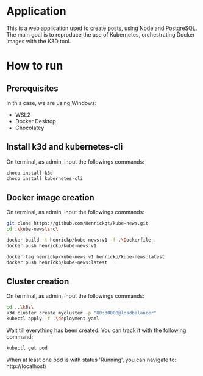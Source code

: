 # Application

This is a web application used to create posts, using Node and PostgreSQL. The main goal is to reproduce the use of Kubernetes, orchestrating Docker images with the K3D tool.

# How to run

## Prerequisites

In this case, we are using Windows:

- WSL2
- Docker Desktop
- Chocolatey

## Install k3d and kubernetes-cli

On terminal, as admin, input the followings commands:

```bash
choco install k3d
choco install kubernetes-cli
```

## Docker image creation

On terminal, as admin, input the followings commands:

```bash
git clone https://github.com/Henrickqt/kube-news.git
cd .\kube-news\src\

docker build -t henrickp/kube-news:v1 -f .\Dockerfile .
docker push henrickp/kube-news:v1

docker tag henrickp/kube-news:v1 henrickp/kube-news:latest
docker push henrickp/kube-news:latest
```

## Cluster creation

On terminal, as admin, input the followings commands:

```bash
cd ..\k8s\
k3d cluster create mycluster -p "80:30000@loadbalancer"
kubectl apply -f .\deployment.yaml
```

Wait till everything has been created. You can track it with the following command:

```bash
kubectl get pod
```

When at least one pod is with status 'Running', you can navigate to:
http://localhost/

